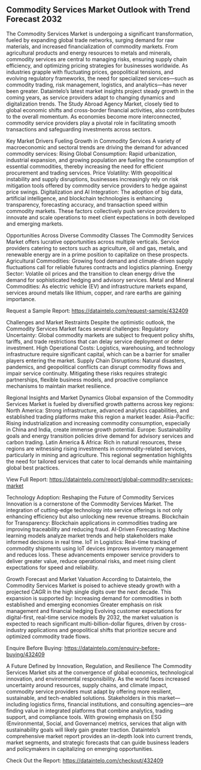 ## Commodity Services Market Outlook with Trend Forecast 2032

The Commodity Services Market is undergoing a significant transformation, fueled by expanding global trade networks, surging demand for raw materials, and increased financialization of commodity markets. From agricultural products and energy resources to metals and minerals, commodity services are central to managing risks, ensuring supply chain efficiency, and optimizing pricing strategies for businesses worldwide.
As industries grapple with fluctuating prices, geopolitical tensions, and evolving regulatory frameworks, the need for specialized services—such as commodity trading, risk management, logistics, and analytics—has never been greater. Dataintelo’s latest market insights project steady growth in the coming years, as service providers adapt to changing dynamics and digitalization trends.
The Study Abroad Agency Market, closely tied to global economic shifts and cross-border financial activities, also contributes to the overall momentum. As economies become more interconnected, commodity service providers play a pivotal role in facilitating smooth transactions and safeguarding investments across sectors.

Key Market Drivers Fueling Growth in Commodity Services
A variety of macroeconomic and sectoral trends are driving the demand for advanced commodity services:
Rising Global Consumption: Rapid urbanization, industrial expansion, and growing population are fueling the consumption of essential commodities, thereby increasing the need for efficient procurement and trading services.
Price Volatility: With geopolitical instability and supply disruptions, businesses increasingly rely on risk mitigation tools offered by commodity service providers to hedge against price swings.
Digitalization and AI Integration: The adoption of big data, artificial intelligence, and blockchain technologies is enhancing transparency, forecasting accuracy, and transaction speed within commodity markets.
These factors collectively push service providers to innovate and scale operations to meet client expectations in both developed and emerging markets.

Opportunities Across Diverse Commodity Classes
The Commodity Services Market offers lucrative opportunities across multiple verticals. Service providers catering to sectors such as agriculture, oil and gas, metals, and renewable energy are in a prime position to capitalize on these prospects.
Agricultural Commodities: Growing food demand and climate-driven supply fluctuations call for reliable futures contracts and logistics planning.
Energy Sector: Volatile oil prices and the transition to clean energy drive the demand for sophisticated hedging and advisory services.
Metal and Mineral Commodities: As electric vehicle (EV) and infrastructure markets expand, services around metals like lithium, copper, and rare earths are gaining importance.

Request a Sample Report: https://dataintelo.com/request-sample/432409

Challenges and Market Restraints
Despite the optimistic outlook, the Commodity Services Market faces several challenges:
Regulatory Uncertainty: Global commodity markets are subject to frequent policy shifts, tariffs, and trade restrictions that can delay service deployment or deter investment.
High Operational Costs: Logistics, warehousing, and technology infrastructure require significant capital, which can be a barrier for smaller players entering the market.
Supply Chain Disruptions: Natural disasters, pandemics, and geopolitical conflicts can disrupt commodity flows and impair service continuity.
Mitigating these risks requires strategic partnerships, flexible business models, and proactive compliance mechanisms to maintain market resilience.

Regional Insights and Market Dynamics
Global expansion of the Commodity Services Market is fueled by diversified growth patterns across key regions:
North America: Strong infrastructure, advanced analytics capabilities, and established trading platforms make this region a market leader.
Asia-Pacific: Rising industrialization and increasing commodity consumption, especially in China and India, create immense growth potential.
Europe: Sustainability goals and energy transition policies drive demand for advisory services and carbon trading.
Latin America & Africa: Rich in natural resources, these regions are witnessing rising investments in commodity-related services, particularly in mining and agriculture.
This regional segmentation highlights the need for tailored services that cater to local demands while maintaining global best practices.

View Full Report: https://dataintelo.com/report/global-commodity-services-market

Technology Adoption: Reshaping the Future of Commodity Services
Innovation is a cornerstone of the Commodity Services Market. The integration of cutting-edge technology into service offerings is not only enhancing efficiency but also unlocking new revenue streams.
Blockchain for Transparency: Blockchain applications in commodities trading are improving traceability and reducing fraud.
AI-Driven Forecasting: Machine learning models analyze market trends and help stakeholders make informed decisions in real time.
IoT in Logistics: Real-time tracking of commodity shipments using IoT devices improves inventory management and reduces loss.
These advancements empower service providers to deliver greater value, reduce operational risks, and meet rising client expectations for speed and reliability.

Growth Forecast and Market Valuation
According to Dataintelo, the Commodity Services Market is poised to achieve steady growth with a projected CAGR in the high single digits over the next decade. This expansion is supported by:
Increasing demand for commodities in both established and emerging economies
Greater emphasis on risk management and financial hedging
Evolving customer expectations for digital-first, real-time service models
By 2032, the market valuation is expected to reach significant multi-billion-dollar figures, driven by cross-industry applications and geopolitical shifts that prioritize secure and optimized commodity trade flows.

Enquire Before Buying: https://dataintelo.com/enquiry-before-buying/432409

A Future Defined by Innovation, Regulation, and Resilience
The Commodity Services Market sits at the convergence of global economics, technological innovation, and environmental responsibility. As the world faces increased uncertainty around resources, supply chains, and climate impact, commodity service providers must adapt by offering more resilient, sustainable, and tech-enabled solutions.
Stakeholders in this market—including logistics firms, financial institutions, and consulting agencies—are finding value in integrated platforms that combine analytics, trading support, and compliance tools. With growing emphasis on ESG (Environmental, Social, and Governance) metrics, services that align with sustainability goals will likely gain greater traction.
Dataintelo’s comprehensive market report provides an in-depth look into current trends, market segments, and strategic forecasts that can guide business leaders and policymakers in capitalizing on emerging opportunities.

Check Out the Report: https://dataintelo.com/checkout/432409

